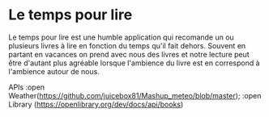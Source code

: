 # Le temps pour lire 
Le temps pour lire est une humble application qui recomande un ou plusieurs livres à lire en fonction du temps qu'il fait dehors. Souvent en partant en vacances on prend avec nous des livres et notre lecture peut être d'autant plus agréable lorsque l'ambience du livre est en correspond à l'ambience autour de nous. 



APIs :open Weather(https://github.com/juicebox81/Mashup_meteo/blob/master); 
     :open Library (https://openlibrary.org/dev/docs/api/books)
